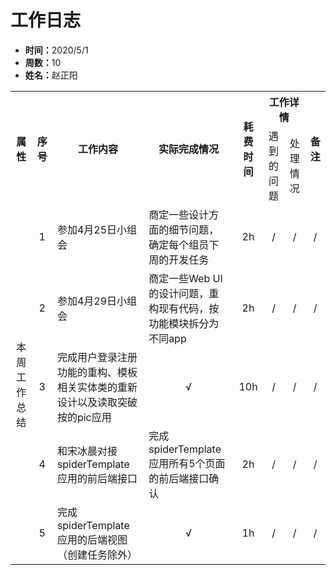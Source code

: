 <h1>工作日志</h1>
<ul>
    <li><strong>时间：</strong>2020/5/1</li>
    <li><strong>周数：</strong>10</li>
    <li><strong>姓名：</strong>赵正阳</li>
</ul>
<table style="text-align:center">
  <tr>
    <th rowspan="2">属性</th>
    <th rowspan="2">序号</th>
    <th rowspan="2">工作内容</th>
    <th rowspan="2">实际完成情况</th>
    <th rowspan="2">耗费时间</th>
    <th colspan="2">工作详情</th>
    <th rowspan="2">备注</th>
  </tr>
  <tr>
    <td>遇到的问题</td>
    <td>处理情况</td>
  </tr>
  <tr>
    <td rowspan="5">本周工作总结</td>
    <td>1</td>
    <td style="text-align:left">参加4月25日小组会</td>
    <td style="text-align:left">商定一些设计方面的细节问题，确定每个组员下周的开发任务</td>
    <td>2h</td>
    <td>/</td>
    <td>/</td>
    <td>/</td>
  </tr>
  <tr>
    <td>2</td>
    <td style="text-align:left">参加4月29日小组会</td>
    <td style="text-align:left">商定一些Web UI的设计问题，重构现有代码，按功能模块拆分为不同app</td>
    <td>2h</td>
    <td>/</td>
    <td>/</td>
    <td>/</td>
  </tr>
  <tr>
    <td>3</td>
    <td style="text-align:left">完成用户登录注册功能的重构、模板相关实体类的重新设计以及读取突破按的pic应用</td>
    <td>√</td>
    <td>10h</td>
    <td>/</td>
    <td>/</td>
    <td>/</td>
  </tr>
  <tr>
    <td>4</td>
    <td style="text-align:left">和宋冰晨对接spiderTemplate应用的前后端接口</td>
    <td style="text-align:left">完成spiderTemplate应用所有5个页面的前后端接口确认</td>
    <td>2h</td>
    <td>/</td>
    <td>/</td>
    <td>/</td>
  </tr>
  <tr>
    <td>5</td>
    <td style="text-align:left">完成spiderTemplate应用的后端视图（创建任务除外）</td>
    <td>√</td>
    <td>1h</td>
    <td>/</td>
    <td>/</td>
    <td>/</td>
  </tr>
</table>
